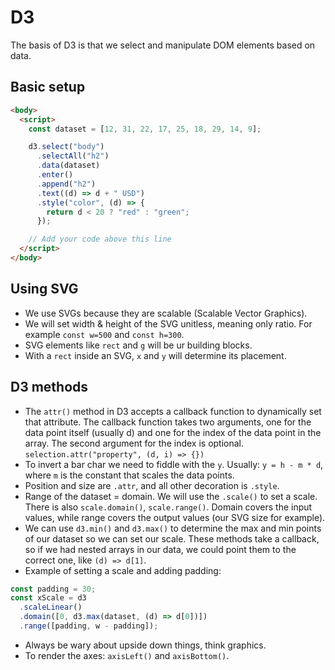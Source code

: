 # D3

The basis of D3 is that we select and manipulate DOM elements based on data.

## Basic setup

```html
<body>
  <script>
    const dataset = [12, 31, 22, 17, 25, 18, 29, 14, 9];

    d3.select("body")
      .selectAll("h2")
      .data(dataset)
      .enter()
      .append("h2")
      .text((d) => d + " USD")
      .style("color", (d) => {
        return d < 20 ? "red" : "green";
      });

    // Add your code above this line
  </script>
</body>
```

## Using SVG

- We use SVGs because they are scalable (Scalable Vector Graphics).
- We will set width & height of the SVG unitless, meaning only ratio. For example `const w=500` and `const h=300`.
- SVG elements like `rect` and `g` will be ur building blocks.
- With a `rect` inside an SVG, `x` and `y` will determine its placement.

## D3 methods

- The `attr()` method in D3 accepts a callback function to dynamically set that attribute. The callback function takes two arguments, one for the data point itself (usually d) and one for the index of the data point in the array. The second argument for the index is optional. `selection.attr("property", (d, i) => {})`
- To invert a bar char we need to fiddle with the `y`. Usually: `y = h - m * d`, where `m` is the constant that scales the data points.
- Position and size are `.attr`, and all other decoration is `.style`.
- Range of the dataset = domain. We will use the `.scale()` to set a scale. There is also `scale.domain()`, `scale.range()`. Domain covers the input values, while range covers the output values (our SVG size for example).
- We can use `d3.min()` and `d3.max()` to determine the max and min points of our dataset so we can set our scale. These methods take a callback, so if we had nested arrays in our data, we could point them to the correct one, like `(d) => d[1]`.
- Example of setting a scale and adding padding:

```js
const padding = 30;
const xScale = d3
  .scaleLinear()
  .domain([0, d3.max(dataset, (d) => d[0])])
  .range([padding, w - padding]);
```

- Always be wary about upside down things, think graphics.
- To render the axes: `axisLeft()` and `axisBottom()`.
